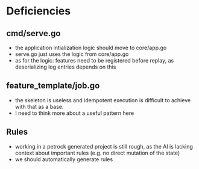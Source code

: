 # Deficiencies

## cmd/serve.go

- the application intialization logic should move to core/app.go
- serve.go just uses the logic from core/app.go
- as for the logic: features need to be registered before replay, as deserializing log entries depends on this

## feature_template/job.go

- the skeleton is useless and idempotent execution is difficult to achieve with that as a base.
- I need to think more about a useful pattern here

## Rules

- working in a petrock generated project is still rough, as the AI is lacking context about important rules (e.g. no direct mutation of the state)
- we should automatically generate rules 